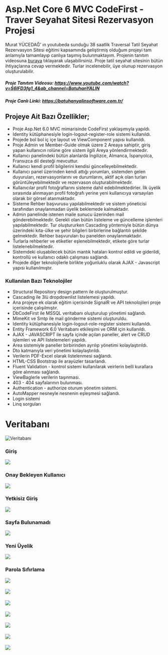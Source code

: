 # Asp.Net Core 6 MVC CodeFirst - Traver Seyahat Sitesi Rezervasyon Projesi
Murat YÜCEDAĞ' ın youtubeda sunduğu 38 saatlik Traversal Tatil Seyahat Rezervasyon Sitesi eğitimi kapsamında geliştirmiş olduğum projeyi tam anlamıyla tamamlayıp canlıya taşımış bulunmaktayım. Projenin tanıtım videosuna <a href="https://www.youtube.com/watch?v=S6IFD3fg1_4&ab_channel=BatuhanYALIN">buraya</a> tıklayarak ulaşabilirsiniz. Proje tatil seyahat sitesinin bütün ihtiyaçlarına cevap vermektedir. Turlar incelenebilir, üye olunup rezervasyon oluşturulabilir.
##### Proje Tanıtım Videosu: https://www.youtube.com/watch?v=S6IFD3fg1_4&ab_channel=BatuhanYALIN
##### Proje Canlı Linki: https://batuhanyalinsoftware.com.tr/
## Projeye Ait Bazı Özellikler;
* Proje Asp.Net 6.0 MVC mimarisinde CodeFirst yaklaşımıyla yapıldı.
* Identity kütüphanesiyle login-logout-register-role sistemi kullanıldı.
* Projede bol bol iç içe layout ve ViewComponent yapısı kullanıldı.
* Proje Admin ve Member-Guide olmak üzere 2 Areaya sahiptir, giriş yapan kullanıcın rolüne göre sistem ilgili Areya yönlendirmektedir.
* Kullanıcı panelindeki bütün alanlarda İngilizce, Almanca, İspanyolca, Fransızca dil desteği mevcuttur.
* Kullanıcı kendi profil bilgilerini kendisi güncelleyebilmektedir. 
* Kullanıcı panel üzerinden kendi attığı yorumları, sistemden gelen duyuruları, rezervasyonlarını ve durumlarını, aktif açık olan turları görüntüleyebilmektedir ve rezervason oluşturabilmektedir.
* Kullanıcılar profil fotoğraflarını sisteme dahil edebilmektedirler. İlk üyelik sırasında alınmayan profil fotoğrafı yerine yeni kullanıcıya varsayılan olarak bir görsel atanmaktadır. 
* Sisteme Rehber başvurusu yapılabilmektedir ve sistem yöneticisi tarafından onaylanmadan üyelik beklemede kalmaktadır.
* Admin panelinde istenen maile sunucu üzerinden mail gönderebilmektedir. Gerekli olan bütün listeleme ve güncelleme işlemleri yapılabilmektedir. Tur oluştururken Cascading yöntemiyle bütün dünya üzerindeki kıta-ülke ve şehir bilgileri birbirlerine bağlantılı şekilde gelmektedir. Rehber başvuruları bu panelden onaylanmaktadır.
* Turlarla rehberler ve etiketler eşlenebilmektedir, etikete göre turlar listelenebilmektedir.
* Sistemdeki oluşabilecek bütün mantık hataları kontrol edildi ve giderildi, kontrollü ve kullanıcı odaklı çalışması sağlandı.
* Projede diğer teknolojilerle birlikte yoğunluklu olarak AJAX - Javascript yapısı kullanılmıştır.

### Kullanılan Bazı Teknolojiler
* Structural Repository design pattern ile oluşturulmuştur.
* Cascading ile 3lü dropdownlist listelemesi yapıldı.
* Ana projeye ek olarak eğitim içerisinde SignalR ve API teknolojileri proje içerisinde çalışılmıştır.
* DbCodeFirst ile MSSQL veritabanı oluşturulup yönetimi sağlandı.
* MimeKit ve Smtp ile mail gönderme sistemi oluşturuldu.
* Identity kütüphanesiyle login-logout-role-register sistemi kullanıldı.
* Entity Framework 6.0 Veritabanı etkileşimi ve ORM için kullanıldı.
* AJAX - JAVASCRIPT ile sayfa içinde açılan paneller, alert ve CRUD işlemleri ve API listelemeleri yapıldı.
* Area sistemiyle paneller birbirinden ayrılıp yönetimi kolaylaştırıldı.
* Dto katmanıyla veri yönetimi kolaylaştırıldı.	
* Verilerin PDF-Excel olarak listelenmesi sağlandı.
* HTML-CSS Bootstrap ile arayüzler tasarlandı.
* Fluent Validation - kontrol sistemi kullanılarak veirlerin belli kurallara göre alınması sağlandı.
* ViewBaglerle verilerin taşınması.
* 403 - 404 sayfalarının bulunması.
* Authentication - authorize oturum yönetim sistemi.
* AutoMapper nesneyle nesnenin eşleşmesi sağlandı.
* Login sistemi
* Linq sorguları


# Veritabanı
![Veritabanı](https://github.com/batuhanyalin/TraversalCoreProject/blob/master/TraversalCoreProject/wwwroot/images/projectScreenshots/database.png?raw=true)
### Giriş
![](https://github.com/batuhanyalin/TraversalCoreProject/blob/master/TraversalCoreProject/wwwroot/images/projectScreenshots/login.png?raw=true)
### Onay Bekleyen Kullanıcı
![](https://github.com/batuhanyalin/TraversalCoreProject/blob/master/TraversalCoreProject/wwwroot/images/projectScreenshots/onay.png?raw=true)
### Yetkisiz Giriş
![](https://github.com/batuhanyalin/TraversalCoreProject/blob/master/TraversalCoreProject/wwwroot/images/projectScreenshots/error403forbidden.png?raw=true)
### Sayfa Bulunamadı
![](https://github.com/batuhanyalin/TraversalCoreProject/blob/master/TraversalCoreProject/wwwroot/images/projectScreenshots/error404.png?raw=true)
### Yeni Üyelik
![](https://github.com/batuhanyalin/TraversalCoreProject/blob/master/TraversalCoreProject/wwwroot/images/projectScreenshots/registerValidation.png?raw=true)
### Parola Sıfırlama
![](https://github.com/batuhanyalin/TraversalCoreProject/blob/master/TraversalCoreProject/wwwroot/images/projectScreenshots/forgetPassword.png?raw=true)

####
![](https://github.com/batuhanyalin/TraversalCoreProject/blob/master/TraversalCoreProject/wwwroot/images/projectScreenshots/1.png?raw=true)
#### 
![](https://github.com/batuhanyalin/TraversalCoreProject/blob/master/TraversalCoreProject/wwwroot/images/projectScreenshots/2.png?raw=true)
#### 
![](https://github.com/batuhanyalin/TraversalCoreProject/blob/master/TraversalCoreProject/wwwroot/images/projectScreenshots/3.png?raw=true)
####
![](https://github.com/batuhanyalin/TraversalCoreProject/blob/master/TraversalCoreProject/wwwroot/images/projectScreenshots/4.png?raw=true)
####
![](https://github.com/batuhanyalin/TraversalCoreProject/blob/master/TraversalCoreProject/wwwroot/images/projectScreenshots/5.png?raw=true)
####
![](https://github.com/batuhanyalin/TraversalCoreProject/blob/master/TraversalCoreProject/wwwroot/images/projectScreenshots/6.png?raw=true)